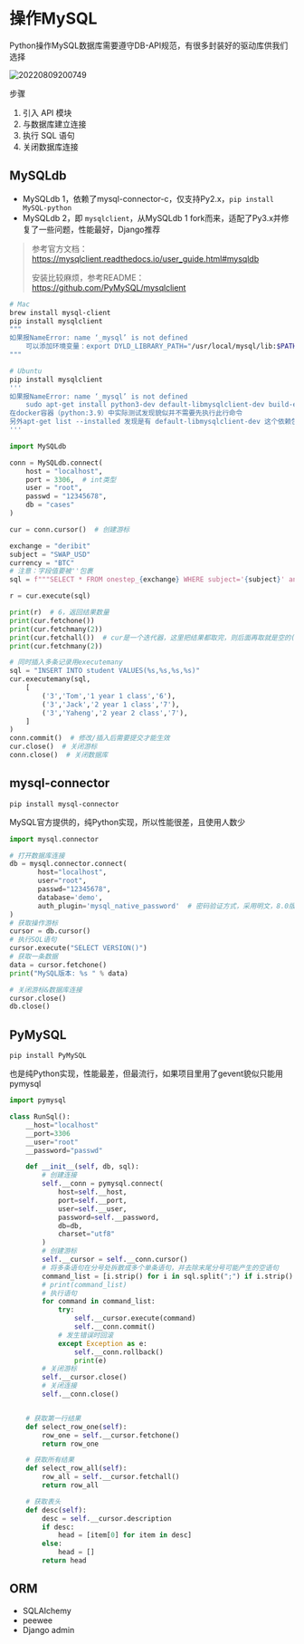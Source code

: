 # 操作MySQL

Python操作MySQL数据库需要遵守DB-API规范，有很多封装好的驱动库供我们选择

![20220809200749](http://image.zuoright.com/20220809200749.png)

步骤

1. 引入 API 模块
2. 与数据库建立连接
3. 执行 SQL 语句
4. 关闭数据库连接

## MySQLdb

- MySQLdb 1，依赖了mysql-connector-c，仅支持Py2.x，`pip install MySQL-python`
- MySQLdb 2，即 `mysqlclient`，从MySQLdb 1 fork而来，适配了Py3.x并修复了一些问题，性能最好，Django推荐

> 参考官方文档：<https://mysqlclient.readthedocs.io/user_guide.html#mysqldb>
>
> 安装比较麻烦，参考README：<https://github.com/PyMySQL/mysqlclient>

```bash
# Mac
brew install mysql-client
pip install mysqlclient
"""
如果报NameError: name ‘_mysql’ is not defined
    可以添加环境变量：export DYLD_LIBRARY_PATH="/usr/local/mysql/lib:$PATH"
"""

# Ubuntu
pip install mysqlclient
'''
如果报NameError: name ‘_mysql’ is not defined
    sudo apt-get install python3-dev default-libmysqlclient-dev build-essential
在docker容器（python:3.9）中实际测试发现貌似并不需要先执行此行命令
另外apt-get list --installed 发现是有 default-libmysqlclient-dev 这个依赖包的
'''
```

```python
import MySQLdb

conn = MySQLdb.connect(
    host = "localhost",
    port = 3306,  # int类型
    user = "root",
    passwd = "12345678",
    db = "cases"
)

cur = conn.cursor()  # 创建游标

exchange = "deribit"
subject = "SWAP_USD"
currency = "BTC"
# 注意：字段值要被''包裹
sql = f"""SELECT * FROM onestep_{exchange} WHERE subject='{subject}' and currency='{currency}'"""

r = cur.execute(sql)

print(r)  # 6，返回结果数量
print(cur.fetchone())
print(cur.fetchmany(2))
print(cur.fetchall())  # cur是一个迭代器，这里把结果都取完，则后面再取就是空的()
print(cur.fetchmany(2))

# 同时插入多条记录用executemany
sql = "INSERT INTO student VALUES(%s,%s,%s,%s)"
cur.executemany(sql,
    [
        ('3','Tom','1 year 1 class','6'),
        ('3','Jack','2 year 1 class','7'),
        ('3','Yaheng','2 year 2 class','7'),
    ]
)
conn.commit()  # 修改/插入后需要提交才能生效
cur.close()  # 关闭游标
conn.close()  # 关闭数据库
```

## mysql-connector

`pip install mysql-connector`

MySQL官方提供的，纯Python实现，所以性能很差，且使用人数少

```python
import mysql.connector

# 打开数据库连接
db = mysql.connector.connect(
       host="localhost",
       user="root",
       passwd="12345678",
       database='demo', 
       auth_plugin='mysql_native_password'  # 密码验证方式，采用明文，8.0版本为caching_sha2_password
)
# 获取操作游标 
cursor = db.cursor()
# 执行SQL语句
cursor.execute("SELECT VERSION()")
# 获取一条数据
data = cursor.fetchone()
print("MySQL版本: %s " % data)

# 关闭游标&数据库连接
cursor.close()
db.close()
```

## PyMySQL

`pip install PyMySQL`

也是纯Python实现，性能最差，但最流行，如果项目里用了gevent貌似只能用pymysql

```python
import pymysql

class RunSql():
    __host="localhost"
    __port=3306
    __user="root"
    __password="passwd"

    def __init__(self, db, sql):
        # 创建连接
        self.__conn = pymysql.connect(
            host=self.__host, 
            port=self.__port, 
            user=self.__user, 
            password=self.__password, 
            db=db, 
            charset="utf8"
        )
        # 创建游标
        self.__cursor = self.__conn.cursor()
        # 将多条语句在分号处拆散成多个单条语句，并去除末尾分号可能产生的空语句
        command_list = [i.strip() for i in sql.split(";") if i.strip() != '']
        # print(command_list)
        # 执行语句
        for command in command_list:
            try:
                self.__cursor.execute(command)
                self.__conn.commit()
            # 发生错误时回滚
            except Exception as e:
                self.__conn.rollback()
                print(e)
        # 关闭游标
        self.__cursor.close()
        # 关闭连接
        self.__conn.close()


    # 获取第一行结果
    def select_row_one(self):
        row_one = self.__cursor.fetchone()
        return row_one

    # 获取所有结果
    def select_row_all(self):
        row_all = self.__cursor.fetchall()
        return row_all

    # 获取表头
    def desc(self):
        desc = self.__cursor.description
        if desc:
            head = [item[0] for item in desc]
        else:
            head = []
        return head
```

## ORM

- SQLAIchemy
- peewee
- Django admin
